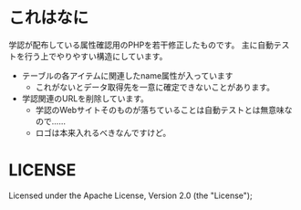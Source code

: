# これはなに

学認が配布している属性確認用のPHPを若干修正したものです。
主に自動テストを行う上でやりやすい構造にしています。

* テーブルの各アイテムに関連したname属性が入っています
    * これがないとデータ取得先を一意に確定できないことがあります。
* 学認関連のURLを削除しています。
    * 学認のWebサイトそのものが落ちていることは自動テストとは無意味なので……
    * ロゴは本来入れるべきなんですけど。

# LICENSE

Licensed under the Apache License, Version 2.0 (the "License");
